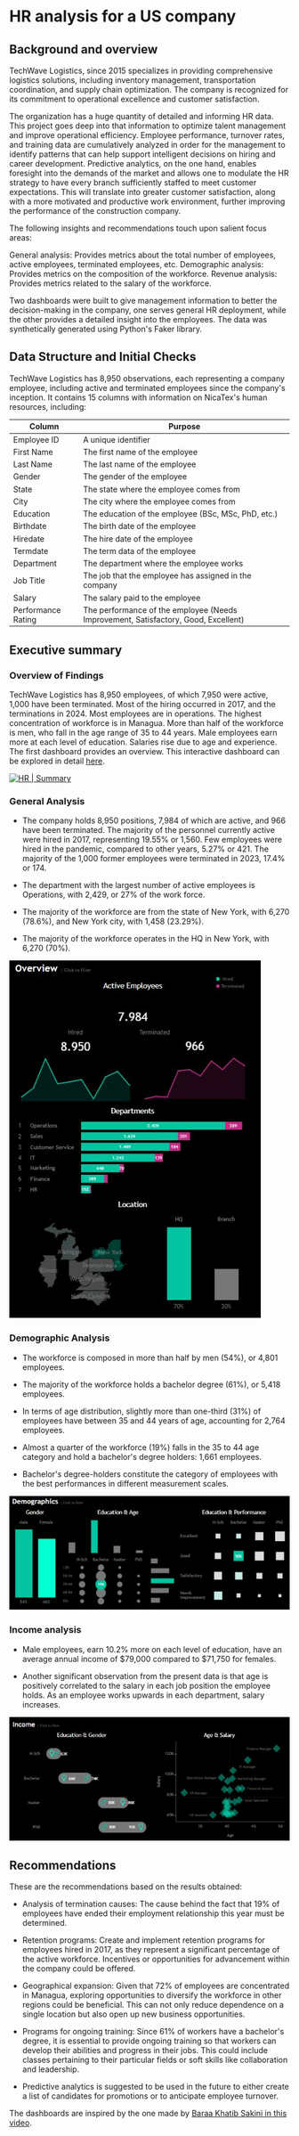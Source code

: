 # HR analysis for a US company

## Background and overview

TechWave Logistics, since 2015 specializes in providing comprehensive logistics solutions, including inventory management, transportation coordination, and supply chain optimization. The company is recognized for its commitment to operational excellence and customer satisfaction.

The organization has a huge quantity of detailed and informing HR data. This project goes deep into that information to optimize talent management and improve operational efficiency. Employee performance, turnover rates, and training data are cumulatively analyzed in order for the management to identify patterns that can help support intelligent decisions on hiring and career development. Predictive analytics, on the one hand, enables foresight into the demands of the market and allows one to modulate the HR strategy to have every branch sufficiently staffed to meet customer expectations. This will translate into greater customer satisfaction, along with a more motivated and productive work environment, further improving the performance of the construction company.

The following insights and recommendations touch upon salient focus areas:

General analysis: Provides metrics about the total number of employees, active employees, terminated employees, etc.
Demographic analysis: Provides metrics on the composition of the workforce.
Revenue analysis: Provides metrics related to the salary of the workforce.

Two dashboards were built to give management information to better the decision-making in the company, one serves general HR deployment, while the other provides a detailed insight into the employees. The data was synthetically generated using Python's Faker library. 

## Data Structure and Initial Checks

TechWave Logistics has 8,950 observations, each representing a company employee, including active and terminated employees since the company's inception. It contains 15 columns with information on NicaTex's human resources, including:


| **Column**            | **Purpose**                                                                                                       |
|-----------------------|-------------------------------------------------------------------------------------------------------------------|
| Employee ID           | A unique identifier                                                                                            |
| First Name            | The first name of the employee                                                                                            |
| Last Name             | The last name of the employee                                                                                            |
| Gender                | The gender of the employee                        |
| State                 | The state where the employee comes from                                                           |
| City                  | The city where the employee comes from                                                            |
| Education             | The education of the employee (BSc, MSc, PhD, etc.)                                                          |
| Birthdate             | The birth date of the employee           |
| Hiredate              | The hire date of the employee                                 |
| Termdate              | The term data of the employee|
| Department            | The department where the employee works                                                                       |
| Job Title             | The job that the employee has assigned in the company                                                        |
| Salary                | The salary paid to the employee                                                                                |
| Performance Rating    | The performance of the employee (Needs Improvement, Satisfactory, Good, Excellent)                            |


## Executive summary


### Overview of Findings

TechWave Logistics has 8,950 employees, of which 7,950 were active, 1,000 have been terminated. Most of the hiring occurred in 2017, and the
 terminations in 2024. Most employees are in operations. The highest concentration of workforce is in Managua. More than half of
 the workforce is men, who fall in the age range of 35 to 44 years. Male employees earn more at each level of education. Salaries rise
 due to age and experience. The first dashboard provides an overview. This interactive dashboard can be explored in detail [here](https://public.tableau.com/views/hr-case-study/HRSummary?:language=es-ES&:sid=&:redirect=auth&:display_count=n&:origin=viz_share_link).

[![HR | Summary](https://public.tableau.com/static/images/hr/hr-case-study/HRSummary/1.png)](https://public.tableau.com/views/hr-case-study/HRSummary)




### General Analysis

- The company holds 8,950 positions, 7,984 of which are active, and 966 have been terminated. The majority of the personnel currently active were hired in 2017,
 representing 19.55% or 1,560. Few employees were hired in the pandemic, compared to other years, 5.27% or 421. The majority of the 1,000 former employees were terminated
 in 2023, 17.4% or 174. 

- The department with the largest number of active employees is Operations, with 2,429, or 27% of the work force. 

- The majority of the workforce are from the state of New York, with 6,270 (78.6%), and New York city, with 1,458 (23.29%). 

- The majority of the workforce operates in the HQ in New York, with 6,270 (70%).

![hr-overview](./hr-overview.JPG)

### Demographic Analysis

- The workforce is composed in more than half by men (54%), or 4,801 employees.

- The majority of the workforce holds a bachelor degree (61%), or 5,418 employees.

- In terms of age distribution, slightly more than one-third (31%) of employees have between 35 and 44 years of age, accounting for 2,764 employees.

- Almost a quarter of the workforce (19%) falls in the 35 to 44 age category and hold a bachelor's degree holders: 1,661 employees.

- Bachelor's degree-holders constitute the category of employees with the best performances in different measurement scales.

![demographic-analysis](./demographic-analysis.JPG)

### Income analysis

- Male employees, earn 10.2% more on each level of education, have an average annual income of $79,000 compared to $71,750 for females.

- Another significant observation from the present data is that age is positively correlated to the salary in each job position the employee holds. As an employee works upwards in each department, salary increases. 

![income-analysis](./income-analysis.JPG)

## Recommendations


These are the recommendations based on the results obtained:

- Analysis of termination causes: The cause behind the fact that 19% of employees have ended their employment relationship this year must be determined.

- Retention programs: Create and implement retention programs for employees hired in 2017, as they represent a significant percentage of the active workforce. Incentives or opportunities for advancement within the company could be offered.

- Geographical expansion: Given that 72% of employees are concentrated in Managua, exploring opportunities to diversify the workforce in other regions could be beneficial. This can not only reduce dependence on a single location but also open up new business opportunities.


- Programs for ongoing training: Since 61% of workers have a bachelor's degree, it is essential to provide ongoing training so that workers can develop their abilities and progress in their jobs. This could include classes pertaining to their particular fields or soft skills like collaboration and leadership. 


- Predictive analytics is suggested to be used in the future to either create a list of candidates for promotions or to anticipate employee turnover.  



The dashboards are inspired by the one made by [Baraa Khatib Sakini in this video](https://www.youtube.com/watch?v=UcGF09Awm4Y).


 